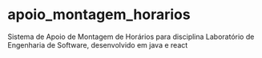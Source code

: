 # apoio_montagem_horarios
Sistema de Apoio de Montagem de Horários para disciplina Laboratório de Engenharia de Software, desenvolvido em java e react
